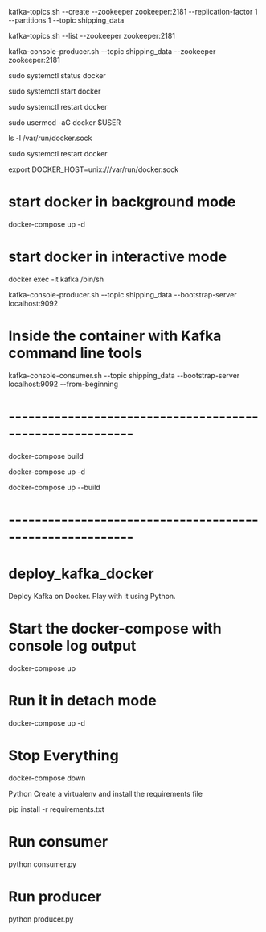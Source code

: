 kafka-topics.sh --create --zookeeper zookeeper:2181 --replication-factor 1 --partitions 1 --topic shipping_data

kafka-topics.sh --list --zookeeper zookeeper:2181



kafka-console-producer.sh --topic shipping_data --zookeeper zookeeper:2181

sudo systemctl status docker

sudo systemctl start docker

sudo systemctl restart docker


sudo usermod -aG docker $USER

ls -l /var/run/docker.sock

sudo systemctl restart docker

export DOCKER_HOST=unix:///var/run/docker.sock


# start docker in background mode
docker-compose up -d

# start docker in interactive mode
docker exec -it kafka /bin/sh



kafka-console-producer.sh --topic shipping_data --bootstrap-server localhost:9092


# Inside the container with Kafka command line tools
kafka-console-consumer.sh --topic shipping_data --bootstrap-server localhost:9092 --from-beginning



# --------------------------------------------------------- #
docker-compose build

docker-compose up -d

docker-compose up --build
# --------------------------------------------------------- #

# deploy_kafka_docker
Deploy Kafka on Docker. Play with it using Python.


# Start the docker-compose with console log output
docker-compose up

# Run it in detach mode
docker-compose up -d

# Stop Everything
docker-compose down

Python
Create a virtualenv and install the requirements file

pip install -r requirements.txt

# Run consumer
python consumer.py

# Run producer
python producer.py

